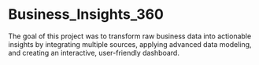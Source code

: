 # Business_Insights_360
The goal of this project was to transform raw business data into actionable insights by integrating multiple sources, applying advanced data modeling, and creating an interactive, user-friendly dashboard.
